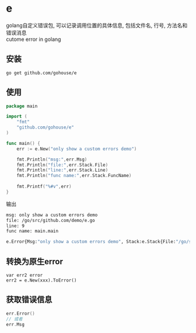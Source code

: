 # e
golang自定义错误包, 可以记录调用位置的具体信息, 包括文件名, 行号, 方法名和错误消息  
cutome error in golang

## 安装
```shell
go get github.com/gohouse/e
```

## 使用
```go
package main

import (
	"fmt"
	"github.com/gohouse/e"
)

func main() {
	err := e.New("only show a custom errors demo")

	fmt.Println("msg:",err.Msg)
	fmt.Println("file:",err.Stack.File)
	fmt.Println("line:",err.Stack.Line)
	fmt.Println("func name:",err.Stack.FuncName)
	
	fmt.Printf("%#v",err)
}
```
输出
```bash
msg: only show a custom errors demo
file: /go/src/github.com/demo/e.go
line: 9
func name: main.main

e.Error{Msg:"only show a custom errors demo", Stack:e.Stack{File:"/go/src/github.com/demo/e.go", Line:9, FuncName:"main.main"}}
```

## 转换为原生error
```
var err2 error
err2 = e.New(xxx).ToError()
```

## 获取错误信息
```go
err.Error()
// 或者
err.Msg
```